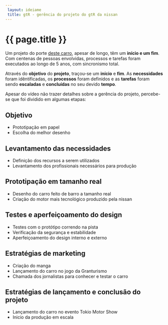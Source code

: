 ```yaml
---
 layout: ideiame
 title: gtR - gerência do projeto do gtR da nissan
---
```


# {{ page.title }} 

Um projeto do porte [deste carro][post-anterior], apesar de longo, têm um **início e um fim**. Com centenas de pessoas envolvidas, processos e tarefas foram executados ao longo de 5 anos, com sincronismo total. 

Através do **objetivo** do **projeto**, traçou-se um **início** e **fim**. As **necessidades** foram idêntificadas, os **processos** foram definidos e as **tarefas** foram sendo **escaladas** e **concluídas** no seu devido **tempo**.

Apesar do vídeo não trazer detalhes sobre a gerência do projeto, percebe-se que foi dividido em algumas etapas:

## Objetivo

* Prototipação em papel
* Escolha do melhor desenho

## Levantamento das necessidades

* Definição dos recursos a serem utilizados
* Levantamento dos profissionais necessários para produção

## Prototipação em tamanho real
  
* Desenho do carro feito de barro a tamanho real
* Criação do motor mais tecnológico produzido pela nissan

## Testes e aperfeiçoamento do design

* Testes com o protótipo correndo na pista
* Verificação da segurança e estabilidade
* Aperfeiçoamento do design interno e externo

## Estratégias de marketing

* Criação do manga
* Lançamento do carro no jogo da Granturismo 
* Chamada dos jornalistas para conhecer e testar o carro

## Estratégias de lançamento e conclusão do projeto

* Lançamento do carro no evento Tokio Motor Show 
* Inicio da produção em escala

[post-anterior]: /2010/03/11/gerencia-de-projetos.html
